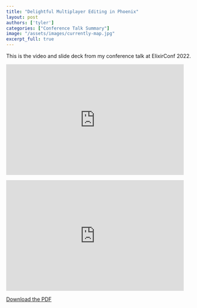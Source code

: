```yaml
---
title: "Delightful Multiplayer Editing in Phoenix"
layout: post
authors: ['tyler']
categories: ["Conference Talk Summary"]
image: "/assets/images/currently-map.jpg"
excerpt_full: true
---
```


This is the video and slide deck from my conference talk at ElixirConf 2022.

<p><iframe width="480" height="299" src="https://www.youtube.com/embed/lGuqvApTvbc" title="YouTube video player" frameborder="0" allow="accelerometer; autoplay; clipboard-write; encrypted-media; gyroscope; picture-in-picture; web-share" allowfullscreen></iframe></p>

<p><iframe src="https://docs.google.com/presentation/d/e/2PACX-1vQ3KIxwoU89f7fT5ovTEGby9OnnfESZZXeRjpmVYKBgsBVYaQ4GRWixryjyfx3MxgN0JfbV0yNarR6Q/embed?start=true&loop=true&delayms=5000" frameborder="0" width="480" height="299" allowfullscreen="true" mozallowfullscreen="true" webkitallowfullscreen="true"></iframe></p>

[Download the PDF](/assets/files/delightful-multiplayer-editing-with-phoenix-elixirconf-2022.pdf)
